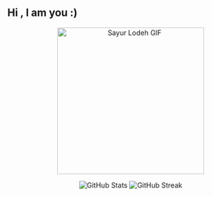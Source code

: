 ## Hi , I am you :)

<p align="center">
  <img src="https://github.com/USERNAME/REPO/raw/main/assets/sayur-lodeh.gif" width="300" alt="Sayur Lodeh GIF" />
</p>
<p align="center">
  <img src="https://github-readme-stats.vercel.app/api?username=lowdehvegets11&show_icons=true&theme=radical" alt="GitHub Stats" />
  <img src="https://github-readme-streak-stats.herokuapp.com/?user=lowdehvegets11&theme=radical" alt="GitHub Streak" />
</p>





